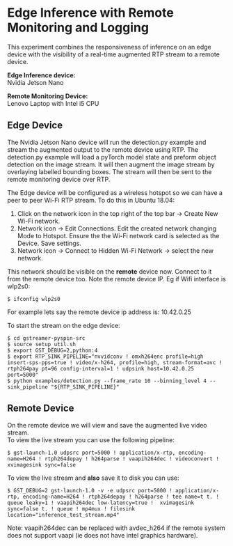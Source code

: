 # Edge Inference with Remote Monitoring and Logging

This experiment combines the responsiveness of inference on an edge device with the visibility of a real-time augmented RTP stream to a remote device.

**Edge Inference device:**  
Nvidia Jetson Nano  

**Remote Monitoring Device:**  
Lenovo Laptop with Intel i5 CPU  

## Edge Device
The Nvidia Jetson Nano device will run the detection.py example and stream the augmented output to the remote device using RTP. 
The detection.py example will load a pyTorch model state and preform object detection on the image stream. It will then augment the image stream by overlaying labelled bounding boxes. The stream will then be sent to the remote monitoring device over RTP.

The Edge device will be configured as a wireless hotspot so we can have a peer to peer Wi-Fi RTP stream. To do this in Ubuntu 18.04:  
1. Click on the network icon in the top right of the top bar -> Create New Wi-Fi network.  
2. Network icon -> Edit Connections. Edit the created network changing Mode to Hotspot. Ensure the the Wi-Fi network card is selected as the Device. Save settings.  
3. Network icon -> Connect to Hidden Wi-Fi Network -> select the new network.

This network should be visible on the **remote** device now. Connect to it from the remote device too. Note the remote device IP. Eg if Wifi interface is wlp2s0:  

    $ ifconfig wlp2s0  

For example lets say the remote device ip address is: 10.42.0.25

To start the stream on the edge device:  

    $ cd gstreamer-pyspin-src
    $ source setup_util.sh
    $ export GST_DEBUG=2,python:4
    $ export RTP_SINK_PIPELINE="nvvidconv ! omxh264enc profile=high insert-sps-pps=true ! video/x-h264, profile=high, stream-format=avc ! rtph264pay pt=96 config-interval=1 ! udpsink host=10.42.0.25 port=5000"
    $ python examples/detection.py --frame_rate 10 --binning_level 4 --sink_pipeline "${RTP_SINK_PIPELINE}"

## Remote Device
On the remote device we will view and save the augmented live video stream.  
To view the live stream you can use the following pipeline:  

    $ gst-launch-1.0 udpsrc port=5000 ! application/x-rtp, encoding-name=H264 ! rtph264depay ! h264parse ! vaapih264dec ! videoconvert ! xvimagesink sync=false

To view the live stream and **also** save it to disk you can use:

    $ GST_DEBUG=2 gst-launch-1.0 -v -e udpsrc port=5000 ! application/x-rtp, encoding-name=H264 ! rtph264depay ! h264parse ! tee name=t t. ! queue leaky=1 ! vaapih264dec low-latency=true !  xvimagesink sync=false t. ! queue ! mp4mux ! filesink location="inference_test_stream.mp4"

Note: vaapih264dec can be replaced with avdec_h264 if the remote system does not support vaapi (ie does not have intel graphics hardware).  